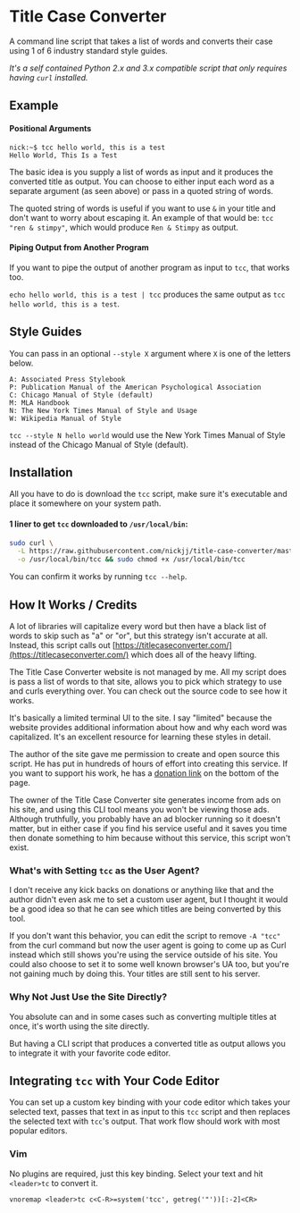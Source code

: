 # Title Case Converter

A command line script that takes a list of words and converts their case using
1 of 6 industry standard style guides.

*It's a self contained Python 2.x and 3.x compatible script that only requires
having `curl` installed.*

## Example

#### Positional Arguments

```
nick:~$ tcc hello world, this is a test
Hello World, This Is a Test
```

The basic idea is you supply a list of words as input and it produces the
converted title as output.  You can choose to either input each word as a
separate argument (as seen above) or pass in a quoted string of words.

The quoted string of words is useful if you want to use `&` in your title and
don't want to worry about escaping it. An example of that would be: `tcc "ren
& stimpy"`, which would produce `Ren & Stimpy` as output.

#### Piping Output from Another Program

If you want to pipe the output of another program as input to `tcc`, that works
too.

`echo hello world, this is a test | tcc` produces the same output as
`tcc hello world, this is a test`.

## Style Guides

You can pass in an optional `--style X` argument where `X` is one of the
letters below.

```
A: Associated Press Stylebook
P: Publication Manual of the American Psychological Association
C: Chicago Manual of Style (default)
M: MLA Handbook
N: The New York Times Manual of Style and Usage
W: Wikipedia Manual of Style
```

`tcc --style N hello world` would use the New York Times Manual of Style
instead of the Chicago Manual of Style (default).

## Installation

All you have to do is download the `tcc` script, make sure it's executable
and place it somewhere on your system path.

#### 1 liner to get `tcc` downloaded to `/usr/local/bin`:

```sh
sudo curl \
  -L https://raw.githubusercontent.com/nickjj/title-case-converter/master/tcc \
  -o /usr/local/bin/tcc && sudo chmod +x /usr/local/bin/tcc
```

You can confirm it works by running `tcc --help`.

## How It Works / Credits 

A lot of libraries will capitalize every word but then have a black list of
words to skip such as "a" or "or", but this strategy isn't accurate at all.
Instead, this script calls out
[https://titlecaseconverter.com/](https://titlecaseconverter.com/) which does
all of the heavy lifting.

The Title Case Converter website is not managed by me. All my script does is
pass a list of words to that site, allows you to pick which strategy to use and
curls everything over. You can check out the source code to see how it works.

It's basically a limited terminal UI to the site. I say "limited" because the
website provides additional information about how and why each word was
capitalized. It's an excellent resource for learning these styles in detail.

The author of the site gave me permission to create and open source this script.
He has put in hundreds of hours of effort into creating this service. If you
want to support his work, he has a
[donation link](https://titlecaseconverter.com/) on the bottom of the page.

The owner of the Title Case Converter site generates income from
ads on his site, and using this CLI tool means you won't be viewing those ads.
Although truthfully, you probably have an ad blocker running so it doesn't
matter, but in either case if you find his service useful and it saves you time
then donate something to him because without this service, this script won't
exist.

### What's with Setting `tcc` as the User Agent?

I don't receive any kick backs on donations or anything like that and the
author didn't even ask me to set a custom user agent, but I thought it would
be a good idea so that he can see which titles are being converted by this tool.

If you don't want this behavior, you can edit the script to remove `-A "tcc"`
from the curl command but now the user agent is going to come up as Curl
instead which still shows you're using the service outside of his site. You
could also choose to set it to some well known browser's UA too, but you're not
gaining much by doing this. Your titles are still sent to his server.

### Why Not Just Use the Site Directly?

You absolute can and in some cases such as converting multiple titles at once,
it's worth using the site directly.

But having a CLI script that produces a converted title as output allows you to
integrate it with your favorite code editor.

## Integrating `tcc` with Your Code Editor

You can set up a custom key binding with your code editor which takes your
selected text, passes that text in as input to this `tcc` script and then
replaces the selected text with `tcc`'s output. That work flow should work
with most popular editors.

### Vim

No plugins are required, just this key binding. Select your text and hit
`<leader>tc` to convert it.
```viml
vnoremap <leader>tc c<C-R>=system('tcc', getreg('"'))[:-2]<CR>
```
